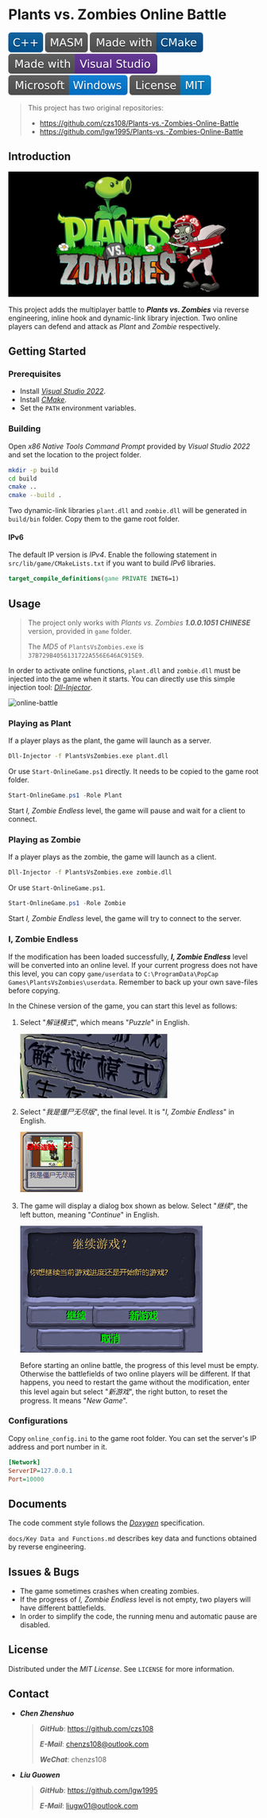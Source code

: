 # Plants vs. Zombies Online Battle

![C++](docs/badges/C++.svg)
![MASM](docs/badges/MASM.svg)
[![CMake](docs/badges/Made-with-CMake.svg)](https://cmake.org)
[![Visual-Studio](docs/badges/Made-with-Visual-Studio.svg)](https://visualstudio.microsoft.com/)
[![Windows](docs/badges/Microsoft-Windows.svg)](https://www.microsoft.com/en-ie/windows)
![License](docs/badges/License-MIT.svg)

> This project has two original repositories:
>
> - https://github.com/czs108/Plants-vs.-Zombies-Online-Battle
> - https://github.com/lgw1995/Plants-vs.-Zombies-Online-Battle

## Introduction

![Cover](Cover.jpg)

This project adds the multiplayer battle to ***Plants vs. Zombies*** via reverse engineering, inline hook and dynamic-link library injection. Two online players can defend and attack as *Plant* and *Zombie* respectively.

## Getting Started

### Prerequisites

- Install [*Visual Studio 2022*](https://visualstudio.microsoft.com).
- Install [*CMake*](https://cmake.org).
- Set the `PATH` environment variables.

### Building

Open *x86 Native Tools Command Prompt* provided by *Visual Studio 2022* and set the location to the project folder.

```bash
mkdir -p build
cd build
cmake ..
cmake --build .
```

Two dynamic-link libraries `plant.dll` and `zombie.dll` will be generated in `build/bin` folder. Copy them to the game root folder.

#### IPv6

The default IP version is *IPv4*. Enable the following statement in `src/lib/game/CMakeLists.txt` if you want to build *IPv6* libraries.

```cmake
target_compile_definitions(game PRIVATE INET6=1)
```

## Usage

> The project only works with *Plants vs. Zombies **1.0.0.1051 CHINESE*** version, provided in `game` folder.
>
> The *MD5* of `PlantsVsZombies.exe` is `37B729B4056131722A556E646AC915E9`.

In order to activate online functions, `plant.dll` and `zombie.dll` must be injected into the game when it starts. You can directly use this simple injection tool: [*Dll-Injector*](https://github.com/czs108/Dll-Injector).

![online-battle](docs/images/online-battle.gif)

### Playing as Plant

If a player plays as the plant, the game will launch as a server.

```bash
Dll-Injector -f PlantsVsZombies.exe plant.dll
```

Or use `Start-OnlineGame.ps1` directly. It needs to be copied to the game root folder.

```powershell
Start-OnlineGame.ps1 -Role Plant
```

Start *I, Zombie Endless* level, the game will pause and wait for a client to connect.

### Playing as Zombie

If a player plays as the zombie, the game will launch as a client.

```bash
Dll-Injector -f PlantsVsZombies.exe zombie.dll
```

Or use `Start-OnlineGame.ps1`.

```powershell
Start-OnlineGame.ps1 -Role Zombie
```

Start *I, Zombie Endless* level, the game will try to connect to the server.

### I, Zombie Endless

If the modification has been loaded successfully, ***I, Zombie Endless*** level will be converted into an online level. If your current progress does not have this level, you can copy `game/userdata` to `C:\ProgramData\PopCap Games\PlantsVsZombies\userdata`. Remember to back up your own save-files before copying.

In the Chinese version of the game, you can start this level as follows:

1. Select "*解谜模式*", which means "*Puzzle*" in English.

    ![puzzle-mode](docs/images/puzzle-mode.png)

2. Select "*我是僵尸无尽版*", the final level. It is "*I, Zombie Endless*" in English.

    ![i-zombie-endless](docs/images/i-zombie-endless.png)

3. The game will display a dialog box shown as below. Select "*继续*", the left button, meaning "*Continue*" in English.

    ![continue-or-new-game](docs/images/continue-or-new-game.png)

    Before starting an online battle, the progress of this level must be empty. Otherwise the battlefields of two online players will be different. If that happens, you need to restart the game without the modification, enter this level again but select "*新游戏*", the right button, to reset the progress. It means "*New Game*".

### Configurations

Copy `online_config.ini` to the game root folder. You can set the server's IP address and port number in it.

```ini
[Network]
ServerIP=127.0.0.1
Port=10000
```

## Documents

The code comment style follows the [*Doxygen*](http://www.doxygen.nl) specification.

`docs/Key Data and Functions.md` describes key data and functions obtained by reverse engineering.

## Issues & Bugs

- The game sometimes crashes when creating zombies.
- If the progress of *I, Zombie Endless* level is not empty, two players will have different battlefields.
- In order to simplify the code, the running menu and automatic pause are disabled.

## License

Distributed under the *MIT License*. See `LICENSE` for more information.

## Contact

- ***Chen Zhenshuo***

  > ***GitHub***: https://github.com/czs108
  >
  > ***E-Mail***: chenzs108@outlook.com
  >
  > ***WeChat***: chenzs108

- ***Liu Guowen***

  > ***GitHub***: https://github.com/lgw1995
  >
  > ***E-Mail***: liugw01@outlook.com